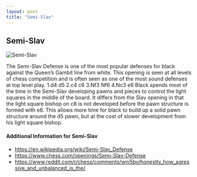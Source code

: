 ```yaml
---
layout: post
title: "Semi-Slav"
---
```


## Semi-Slav

![Semi-Slav](https://www.thechesswebsite.com/wp-content/uploads/2012/07/semi-slav-big.jpg)

The Semi-Slav Defense is one of the most popular defenses for black against the Queen’s Gambit line from white. This opening is seen at all levels of chess competition and is often seen as one of the most sound defenses at top level play.
1.d4 d5
2.c4 c6
3.Nf3 Nf6
4.Nc3 e6
Black spends most of the time in the Semi-Slav developing pawns and pieces to control the light squares in the middle of the board. It differs from the Slav opening in that the light square bishop on c8 is not developed before the pawn structure is formed with e6. This allows more time for black to build up a solid pawn structure around the d5 pawn, but at the cost of slower development from his light square bishop.


#### Additional Information for Semi-Slav

- https://en.wikipedia.org/wiki/Semi-Slav_Defense
- https://www.chess.com/openings/Semi-Slav-Defense
- https://www.reddit.com/r/chess/comments/wni5by/honestly_how_agressive_and_unbalanced_is_the/
